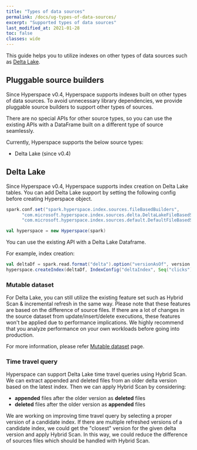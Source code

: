 ```yaml
---
title: "Types of data sources"
permalink: /docs/ug-types-of-data-sources/
excerpt: "Supported types of data sources"
last_modified_at: 2021-01-28
toc: false
classes: wide
---
```


This guide helps you to utilize indexes on other types of data sources such as [Delta Lake](https://github.com/delta-io/delta).

## Pluggable source builders
Since Hyperspace v0.4, Hyperspace supports indexes built on other types of data sources.
To avoid unnecessary library dependencies, we provide pluggable source builders
to support other types of sources.

There are no special APIs for other source types, 
so you can use the existing APIs with a DataFrame built on a different type of source seamlessly.

Currently, Hyperspace supports the below source types:
- Delta Lake (since v0.4)

## Delta Lake
Since Hyperspace v0.4, Hyperspace supports index creation on Delta Lake tables.
You can add Delta Lake support by setting the following config before creating Hyperspace object.
```scala
spark.conf.set("spark.hyperspace.index.sources.fileBasedBuilders",
      "com.microsoft.hyperspace.index.sources.delta.DeltaLakeFileBasedSourceBuilder," +
      "com.microsoft.hyperspace.index.sources.default.DefaultFileBasedSourceBuilder")

val hyperspace = new Hyperspace(spark)
```

You can use the existing API with a Delta Lake Dataframe.

For example, index creation:
```scala
val deltaDf = spark.read.format("delta").option("versionAsOf", version.get).load(dataPath)
hyperspace.createIndex(deltaDf, IndexConfig("deltaIndex", Seq("clicks"), Seq("Query")))
```

### Mutable dataset
For Delta Lake, you can still utilize the existing feature set such as Hybrid Scan & incremental refresh in the same way.
Please note that these features are based on the difference of source files.
If there are a lot of changes in the source dataset from update/insert/delete executions,
these features won't be applied due to performance implications. We highly recommend 
that you analyze performance on your own workloads before going into production. 

For more information, please refer
[Mutable dataset](https://microsoft.github.io/hyperspace/docs/ug-mutable-dataset/) page.

### Time travel query
Hyperspace can support Delta Lake time travel queries using Hybrid Scan.
We can extract appended and deleted files from an older delta version based on the latest index.
Then we can apply Hybrid Scan by considering:
- **appended** files after the older version as **deleted** files 
- **deleted** files after the older version as **appended** files

We are working on improving time travel query by selecting a proper version of a candidate index.
If there are multiple refreshed versions of a candidate index, we could get the "closest" version for the given delta version and apply Hybrid Scan.
In this way, we could reduce the difference of sources files which should be handled with Hybrid Scan.
